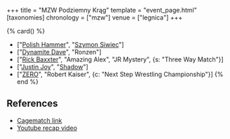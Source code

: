 +++
title = "MZW Podziemny Krąg"
template = "event_page.html"
[taxonomies]
chronology = ["mzw"]
venue = ["legnica"]
+++


{% card() %}
- ["[Polish Hammer](@/w/jedrus-bulecka.md)", "[Szymon Siwiec](@/w/szymon-siwiec.md)"]
- ["[Dynamite Dave](@/w/dynamite-dave.md)", "Ronzen"]
- ["[Rick Baxxter](@/w/rick-baxxter.md)", "Amazing Alex", "JR Mystery", {s: "Three
      Way Match"}]
- ["[Justin Joy](@/w/justin-joy.md)", "[Shadow](@/w/shadow.md)"]
- ["[ZERO](@/w/franz-engel.md)", "Robert Kaiser", {c: "Next Step Wrestling Championship"}]
{% end %}

## References

* [Cagematch link](https://www.cagematch.net/?id=1&nr=362830)
* [Youtube recap video](https://www.youtube.com/watch?v=KVnSKos72hs)
